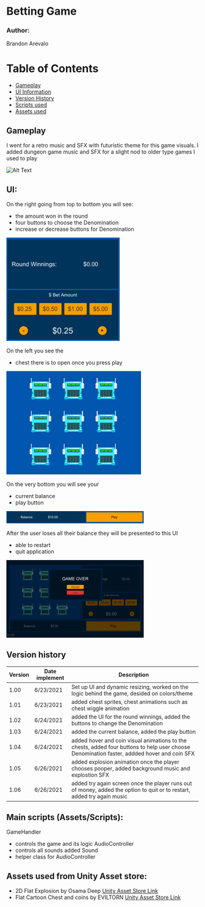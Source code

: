 # Betting Game

### Author: 
Brandon Arevalo

# Table of Contents 

  - [Gameplay](#Gameplay)  
  - [UI Information](#UI)  
  - [Version History](#VersionHistory)  
  - [Scripts used](#Scripts)  
  - [Assets used](#Assets)  


<a name="Gameplay"/>

## Gameplay

I went for a retro music and SFX with futuristic theme for this game visuals.
I added dungeon game music and SFX for a slight nod to older type games I used to play

![Alt Text](https://github.com/ArevaloBrandon115/Betting_Game/blob/master/Videos/Gameplay_Gif.gif?raw=true)

<a name="UI"/>

## UI:

On the right going from top to bottom you will see:
- the amount won in the round
- four buttons to choose the Denomination
- increase or decrease buttons for Denomination

![Image of right side UI](https://github.com/ArevaloBrandon115/Betting_Game/blob/master/Images/Betting_Amount_UI.png?raw=true)

On the left you see the 
- chest there is to open once you press play

![Image of left side UI](https://github.com/ArevaloBrandon115/Betting_Game/blob/master/Images/Chest_UI.png?raw=true)

On the very bottom you will see your 
- current balance 
- play button

![Image of bottom side UI](https://github.com/ArevaloBrandon115/Betting_Game/blob/master/Images/Bottom_Play_Button_UI.png?raw=true)

After the user loses all their balance they will be presented to this UI
- able to restart
- quit application

![Image of left side UI](https://github.com/ArevaloBrandon115/Betting_Game/blob/master/Images/Restart_Quit_UI.png?raw=true)

<a name="VersionHistory"/>

## Version history

| Version | Date implement | Description |
| ------ | ------ | ------ |
| 1.00 | 6/23/2021 | Set up UI and dynamic resizing, worked on the logic behind the game, desided on colors/theme |
| 1.01 | 6/23/2021 | added chest sprites, chest animations such as chest wiggle animation |
| 1.02 | 6/24/2021 | added the UI for the round winnings, added the buttons to change the Denomination |
| 1.03 | 6/24/2021 | added the current balance, added the play button |
| 1.04 | 6/24/2021 | added hover and coin visual animations to the chests, added four buttons to help user choose Denomination faster, addded hover and coin SFX  |
| 1.05 | 6/26/2021 | added explosion animation once the player chooses pooper, added background music and explostion SFX |
| 1.06 | 6/26/2021 | added try again screen once the player runs out of money, added the option to quit or to restart, added try again music |


<a name="Scripts"/>

## Main scripts (Assets/Scripts):
GameHandler
  - controls the game and its logic
AudioController
  - controls all sounds added
Sound
  - helper class for AudioController

<a name="Assets"/>

## Assets used from Unity Asset store:
- 2D Flat Explosion by Osama Deep
[Unity Asset Store Link](https://assetstore.unity.com/packages/2d/textures-materials/2d-flat-explosion-66932)
- Flat Cartoon Chest and coins by EVILTORN
[Unity Asset Store Link](https://assetstore.unity.com/packages/tools/sprite-management/flat-cartoon-chests-and-coins-187033)
